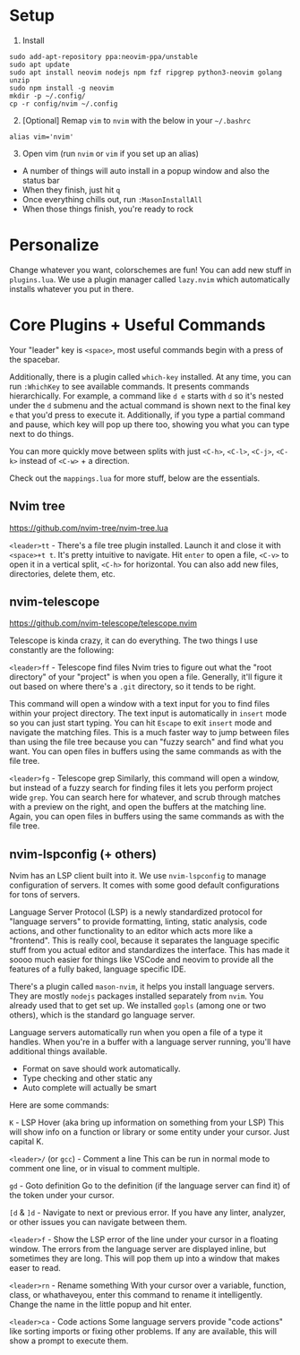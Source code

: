 # Setup
1. Install
```
sudo add-apt-repository ppa:neovim-ppa/unstable
sudo apt update
sudo apt install neovim nodejs npm fzf ripgrep python3-neovim golang unzip
sudo npm install -g neovim
mkdir -p ~/.config/
cp -r config/nvim ~/.config
```
2. [Optional] Remap `vim` to `nvim` with the below in your `~/.bashrc`
```
alias vim='nvim'
```
3. Open vim (run `nvim` or `vim` if you set up an alias)
  - A number of things will auto install in a popup window and also the status bar
  - When they finish, just hit `q`
  - Once everything chills out, run `:MasonInstallAll`
  - When those things finish, you're ready to rock

# Personalize
Change whatever you want, colorschemes are fun! You can add new stuff in `plugins.lua`. We use a plugin manager
called `lazy.nvim` which automatically installs whatever you put in there.


# Core Plugins + Useful Commands
Your "leader" key is `<space>`, most useful commands begin with a press of the spacebar.

Additionally, there is a plugin called `which-key` installed. At any time, you can run `:WhichKey` to see available
commands. It presents commands hierarchically. For example, a command like `d e` starts with `d` so it's nested under the `d`
submenu and the actual command is shown next to the final key `e` that you'd press to execute it. Additionally, if you type
a partial command and pause, which key will pop up there too, showing you what you can type next to do things.

You can more quickly move between splits with just `<C-h>`, `<C-l>`, `<C-j>`, `<C-k>` instead of `<C-w>` + a direction.

Check out the `mappings.lua` for more stuff, below are the essentials.

## Nvim tree
https://github.com/nvim-tree/nvim-tree.lua

`<leader>tt` - There's a file tree plugin installed. Launch it and close it with `<space>+t t`. It's pretty intuitive
to navigate. Hit `enter` to open a file, `<C-v>` to open it in a vertical split, `<C-h>` for horizontal. You can also
add new files, directories, delete them, etc.

## nvim-telescope
https://github.com/nvim-telescope/telescope.nvim

Telescope is kinda crazy, it can do everything. The two things I use constantly are the following:

`<leader>ff` - Telescope find files
Nvim tries to figure out what the "root directory" of your "project" is when you open a file. Generally, it'll figure
it out based on where there's a `.git` directory, so it tends to be right.

This command will open a window with a text input
for you to find files within your project directory. The text input is automatically in `insert` mode so you can just start typing.
You can hit `Escape` to exit `insert` mode and navigate the matching files. This is a much faster way to jump between files than
using the file tree because you can "fuzzy search" and find what you want. You can open files in buffers using the same
commands as with the file tree.

`<leader>fg` - Telescope grep
Similarly, this command will open a window, but instead of a fuzzy search for finding files it lets you perform
project wide `grep`. You can search here for whatever, and scrub through matches with a preview on the right, and open the buffers
at the matching line. Again, you can open files in buffers using the same commands as with the file tree.

## nvim-lspconfig (+ others)
Nvim has an LSP client built into it. We use `nvim-lspconfig` to manage configuration of servers. It comes with some good default
configurations for tons of servers.

Language Server Protocol (LSP) is a newly standardized protocol for "language servers" to provide formatting, linting, static analysis,
code actions, and other functionality to an editor which acts more like a "frontend". This is really cool, because it separates
the language specific stuff from you actual editor and standardizes the interface. This has made it soooo much easier for things like
VSCode and neovim to provide all the features of a fully baked, language specific IDE.

There's a plugin called `mason-nvim`, it helps you install language servers. They are mostly `nodejs` packages installed separately
from `nvim`. You already used that to get set up. We installed `gopls` (among one or two others), which is the standard go language
server.

Language servers automatically run when you open a file of a type it handles. When you're in a buffer with a language server running,
you'll have additional things available.
- Format on save should work automatically.
- Type checking and other static any
- Auto complete will actually be smart

Here are some commands:

`K` - LSP Hover (aka bring up information on something from your LSP)
This will show info on a function or library or some entity under your cursor. Just capital K.

`<leader>/` (or `gcc`) - Comment a line
This can be run in normal mode to comment one line, or in visual to comment multiple.


`gd` - Goto definition
Go to the definition (if the language server can find it) of the token under your cursor.

`[d` & `]d` - Navigate to next or previous error.
If you have any linter, analyzer, or other issues you can navigate between them.

`<leader>f` - Show the LSP error of the line under your cursor in a floating window.
The errors from the language server are displayed inline, but sometimes they are long. This will pop them up into a window that makes
easer to read.

`<leader>rn` - Rename something
With your cursor over a variable, function, class, or whathaveyou, enter this command to rename it intelligently. Change the name
in the little popup and hit enter.

`<leader>ca` - Code actions
Some language servers provide "code actions" like sorting imports or fixing other problems. If any are available, this will show a prompt
to execute them.
